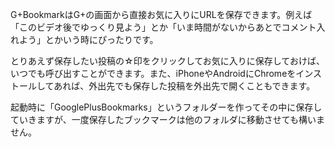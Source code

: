 G+BookmarkはG+の画面から直接お気に入りにURLを保存できます。例えば「このビデオ後でゆっくり見よう」とか「いま時間がないからあとでコメント入れよう」とかいう時にぴったりです。

とりあえず保存したい投稿の☆印をクリックしてお気に入りに保存しておけば、いつでも呼び出すことができます。また、iPhoneやAndroidにChromeをインストールしてあれば、外出先でも保存した投稿を外出先で開くこともできます。

起動時に「GooglePlusBookmarks」というフォルダーを作ってその中に保存していきますが、一度保存したブックマークは他のフォルダに移動させても構いません。